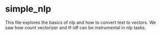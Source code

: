 # simple_nlp

This file explores the basics of nlp and how to convert text to vectors. We saw how count vectorizer and tf-idf can be instrumental in nlp tasks.
